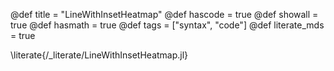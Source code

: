 @def title = "LineWithInsetHeatmap"
@def hascode = true
@def showall = true
@def hasmath = true
@def tags = ["syntax", "code"]
@def literate_mds = true

\literate{/_literate/LineWithInsetHeatmap.jl}
